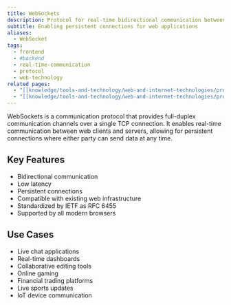 ```yaml
---
title: WebSockets
description: Protocol for real-time bidirectional communication between client and server
subtitle: Enabling persistent connections for web applications
aliases:
  - WebSocket
tags:
  - frontend
  - #backend
  - real-time-communication
  - protocol
  - web-technology
related pages:
  - "[[knowledge/tools-and-technology/web-and-internet-technologies/protocols/index|Web Protocols]]"
  - "[[knowledge/tools-and-technology/web-and-internet-technologies/protocols/http|HTTP]]"
---
```


WebSockets is a communication protocol that provides full-duplex communication channels over a single TCP connection. It enables real-time communication between web clients and servers, allowing for persistent connections where either party can send data at any time.

## Key Features

- Bidirectional communication
- Low latency
- Persistent connections
- Compatible with existing web infrastructure
- Standardized by IETF as RFC 6455
- Supported by all modern browsers

## Use Cases

- Live chat applications
- Real-time dashboards
- Collaborative editing tools
- Online gaming
- Financial trading platforms
- Live sports updates
- IoT device communication
